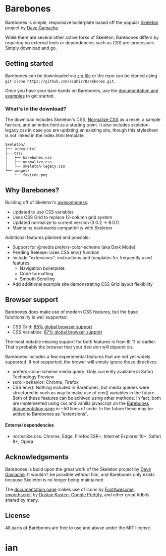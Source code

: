 # Barebones
Barebones is simple, responsive boilerplate based off the popular [Skeleton](http://getskeleton.com) project by [Dave Gamache](https://twitter.com/dhg).

While there are several other active forks of Skeleton, Barebones differs by requiring no external tools or dependencies such as CSS pre-processors. Simply download and go.

## Getting started


Barebones can be downloaded via [zip file](https://github.com/acahir/Barebones/archive/master.zip) or the repo can be cloned using `git clone https://github.com/acahir/Barebones.git`.

Once you have your bare hands on Barebones, use the [documentation and examples](https://acahir.github.io/Barebones/) to get started.


### What's in the download?

The download includes Skeleton's CSS, [Normalize CSS](https://github.com/necolas/normalize.css/) as a reset, a sample favicon, and an index.html as a starting point. It also includes skeleton-legacy.css in case you are updating an existing site, though this stylesheet is not linked in the index.html template.

```
Skeleton/
├── index.html
├── css/
│   ├── barebones.css
│   ├── normalize.css
│   └── skeleton-legacy.css
└── images/
    └── favicon.png

```

## Why Barebones?

Building off of Skeleton's [awesomeness](https://github.com/dhg/Skeleton#why-its-awesome):
- Updated to use CSS variables
- Uses CSS Grid to replace 12-column grid system
- Updated normalize to current version (3.0.2 -> 8.0.1)
- Maintains backwards compatibility with Skeleton

Additional features planned and possible:
- Support for @media prefers-color-scheme (aka Dark Mode)
- Pending Release: Uses CSS env() function
- Include "extensions": instructions and templates for frequently used features:
    - Navigation boilerplate
    - Code formatting
    - Smooth Scrolling
- Add additional example site demonstrating CSS Grid layout flexibility
    



## Browser support

Barebones does make use of modern CSS features, but the base functionality is well supported.

- CSS Grid: [88% global browser support](https://caniuse.com/#feat=css-grid)
- CSS Variables: [87% global browser support](https://caniuse.com/#feat=css-variables)

The most notable missing support for both features is from IE 11 or earlier. That's probably the browser that your decision will depend on.

Barebones includes a few experimental features that are not yet widely supported. If not supported, the brower will simply ignore those directives:
- prefers-color-scheme media query: Only currently available in Safari Technology Preview
- scroll-behavior: Chrome, Firefox
- CSS env(): Nothing included in Barebones, but media queries were structured in such as way to make use of env() variables in the future
Both of these features can be achived using other methods. In fact, both are implemented using css and vanilla javascript on the [Barebones documentation page](https://acahir.github.io/Barebones/) in ~50 lines of code. In the future these may be added to Barebones as "extensions".

#### External dependencies

- normalize.css: Chrome, Edge, Firefox ESR+, Internet Explorer 10+, Safari 8+, Opera


## Acknowledgements

Barebones is build upon the great work of the Skeleton project by [Dave Gamache](https://twitter.com/dhg). It wouldn't be possible without him, and Barebones only exists because Skeleton is no longer being maintained.

The [documentation page](https://acahir.github.io/Barebones/) makes use of icons by [FontAwesome](https://fontawesome.com), [smoothscroll](https://github.com/iamdustan/smoothscroll) by [Dustan Kasten](https://github.com/iamdustan), [Google Prettify](https://code.google.com/p/google-code-prettify/), and other great tidbits shared by many.


## License

All parts of Barebones are free to use and abuse under the MIT license.


# ian

